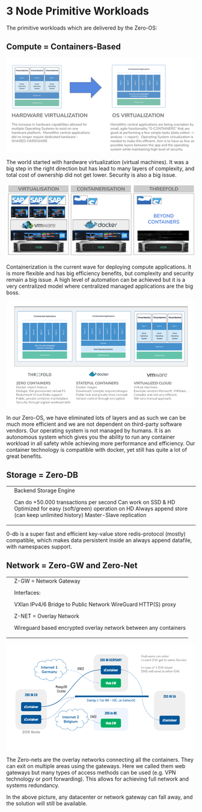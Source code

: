 # 3 Node Primitive Workloads

The primitive workloads which are delivered by the Zero-OS:

## Compute = Containers-Based

![image alt text](../img/compute-1.png)

The world started with hardware virtualization (virtual machines). It was a big step in the right direction but has lead to many layers of complexity, and total cost of ownership did not get lower. Security is also a big issue.

![image alt text](../img/compute-2.png)

Containerization is the current wave for deploying compute applications. It is more flexible and has big efficiency benefits, but complexity and security remain a big issue. A high level of automation can be achieved but it is a very centralized model where centralized managed applications are the big boss.

![image alt text](../img/compute-3.png)

In our Zero-OS, we have eliminated lots of layers and as such we can be much more efficient and we are not dependent on third-party software vendors. Our operating system is not managed by humans. It is an autonomous system which gives you the ability to run any container workload in all safety while achieving more performance and efficiency. Our container technology is compatible with docker, yet still has quite a lot of great benefits.

## Storage = Zero-DB 

<table>
  <tr>
    <td></td>
    <td>Backend Storage Engine

Can do +50.000 transactions per second
Can work on SSD & HD
Optimized for easy (soft/green) operation on HD
Always append store (can keep unlimited history)
Master-Slave replication

</td>
  </tr>
</table>


0-db is a super fast and efficient key-value store redis-protocol (mostly) compatible, which makes data persistent inside an always append datafile, with namespaces support.

## Network = Zero-GW and Zero-Net

<table>
  <tr>
    <td></td>
    <td>Z-GW = Network Gateway

Interfaces:

VXlan
IPv4/6
Bridge to Public Network
WireGuard
HTTP(S) proxy

Z-NET =  Overlay Network

Wireguard based encrypted overlay network between any containers



</td>
  </tr>
</table>


![image alt text](../img/zero-nets.png)

The Zero-nets are the overlay networks connecting all the containers. They can exit on multiple areas using the gateways. Here we called them web gateways but many types of access methods can be used (e.g. VPN technology or port forwarding). This allows for achieving full network and systems redundancy.

In the above picture, any datacenter or network gateway can fall away, and the solution will still be available.